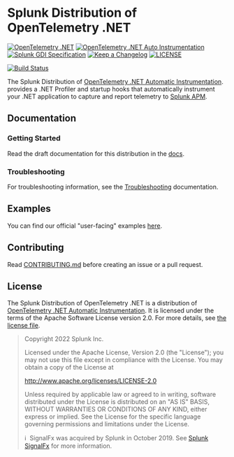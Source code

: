 # Splunk Distribution of OpenTelemetry .NET

[![OpenTelemetry .NET](https://img.shields.io/badge/OTel-1.4.0.rc.3-blueviolet)](https://github.com/open-telemetry/opentelemetry-dotnet/releases/tag/core-1.4.0-rc.3)
[![OpenTelemetry .NET Auto Instrumentation](https://img.shields.io/badge/OTel-v0.6.0.beta.1-blueviolet)](https://github.com/open-telemetry/opentelemetry-dotnet-instrumentation/releases/tag/v0.6.0-beta.1)
[![Splunk GDI Specification](https://img.shields.io/badge/GDI-1.3.0-blueviolet)](https://github.com/signalfx/gdi-specification/releases/tag/v1.3.0)
[![Keep a Changelog](https://img.shields.io/badge/changelog-Keep%20a%20Changelog-%23E05735)](CHANGELOG.md)
[![LICENSE](https://img.shields.io/github/license/signalfx/splunk-otel-dotnet)](LICENSE)

[![Build Status](https://img.shields.io/github/workflow/status/signalfx/splunk-otel-dotnet/ci)](https://github.com/signalfx/splunk-otel-dotnet/actions?query=branch%3Amain)

The Splunk Distribution of
[OpenTelemetry .NET Automatic Instrumentation](https://github.com/open-telemetry/opentelemetry-dotnet-instrumentation).
provides a .NET Profiler and startup hooks
that automatically instrument your .NET application to capture and report
telemetry to [Splunk APM](https://docs.splunk.com/Observability/apm/intro-to-apm.html).

## Documentation

### Getting Started

Read the draft documentation for this distribution in the
[docs](docs/README.md).

<!-- To be used when we have our official docs:
Read the official documentation for this distribution in the
[Splunk Docs site](https://docs.splunk.com/Observability/gdi/get-data-in/application/dotnet/get-started.html).
-->

### Troubleshooting

For troubleshooting information, see the
[Troubleshooting](docs/troubleshooting.md)
documentation.

<!-- To be used when we have our official docs:
For troubleshooting information, see the
[Troubleshooting](https://docs.splunk.com/Observability/gdi/get-data-in/application/dotnet/troubleshooting/common-dotnet-troubleshooting.html)
documentation.
-->

## Examples

You can find our official "user-facing" examples
[here](https://github.com/signalfx/tracing-examples/tree/main/opentelemetry-tracing/opentelemetry-dotnet).

## Contributing

Read [CONTRIBUTING.md](CONTRIBUTING.md)
before creating an issue or a pull request.

## License

The Splunk Distribution of OpenTelemetry .NET is a distribution of
[OpenTelemetry .NET Automatic Instrumentation](https://github.com/open-telemetry/opentelemetry-dotnet-instrumentation).
It is licensed under the terms of the Apache Software License version 2.0.
For more details, see [the license file](./LICENSE).

> Copyright 2022 Splunk Inc.
>
> Licensed under the Apache License, Version 2.0 (the "License");
> you may not use this file except in compliance with the License.
> You may obtain a copy of the License at
>
> <http://www.apache.org/licenses/LICENSE-2.0>
>
> Unless required by applicable law or agreed to in writing,
> software distributed under the License is distributed on an "AS IS" BASIS,
> WITHOUT WARRANTIES OR CONDITIONS OF ANY KIND, either express or implied.
> See the License for the specific language governing permissions
> and limitations under the License.
>
>ℹ️&nbsp;&nbsp;SignalFx was acquired by Splunk in October 2019.
> See [Splunk SignalFx](https://www.splunk.com/en_us/investor-relations/acquisitions/signalfx.html)
> for more information.
